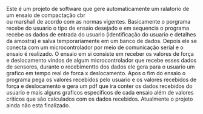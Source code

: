    
   Este é um projeto de software que gere automaticamente um ralatorio de um ensaio de compactação cbr        
ou marshall de acordo com as normas vigentes.
    Basicamente o porgrama recebe do usuario o tipo de ensaio desejado e em sequencia o programa recebe 
os dados de entrada do usuario (identificação do usuario e detalhes da amostra) e salva temporariamente 
em um banco de dados. Depois ele se conecta com um microcontrolador por meio de comunicação serial e o 
ensaio é realizado.
    O ensaio em si consiste em receber os valores de força e deslocamento vindos de algum microcontrolador
que recebe esses dados de sensores, durante o recebimentto dos dados ele gera para o usuario um grafico em 
tempo real de forca x deslocamento. Apos o fim do ensaio o programa pega os valores recebidos pelo usuario 
e os valores recebidos de força e deslocamento e gera um pdf que ira conter os dados recebidos do usuario
e mais alguns graficos especificos de cada ensaio além de valores criticos que são calculados com os dados
recebidos.
    Atualmente o projeto ainda não esta finalizado.
